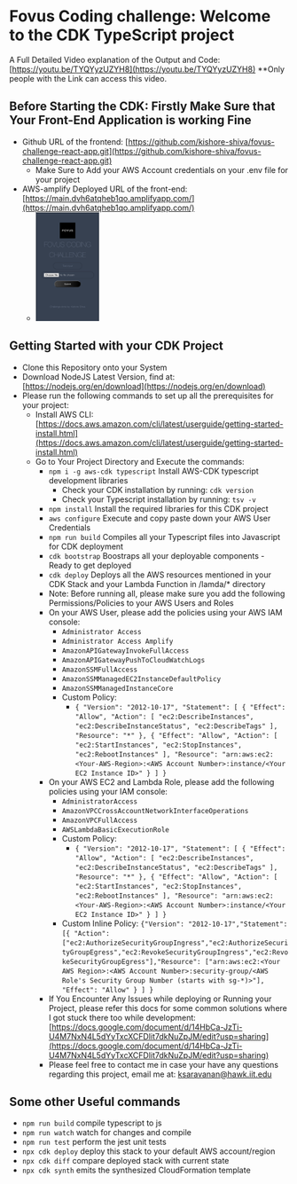 # Fovus Coding challenge: Welcome to the CDK TypeScript project

A Full Detailed Video explanation of the Output and Code: [https://youtu.be/TYQYyzUZYH8](https://youtu.be/TYQYyzUZYH8) **Only people with the Link can access this video.

## Before Starting the CDK: Firstly Make Sure that Your Front-End Application is working Fine
- Github URL of the frontend: [https://github.com/kishore-shiva/fovus-challenge-react-app.git](https://github.com/kishore-shiva/fovus-challenge-react-app.git)
  - Make Sure to Add your AWS Account credentials on your .env file for your project
- AWS-amplify Deployed URL of the front-end: [https://main.dvh6atqheb1qo.amplifyapp.com/](https://main.dvh6atqheb1qo.amplifyapp.com/)
    - <img src="images/Front-end-Screenshot.png" alt="Alt Text" style="width:25%; height:25%;">

## Getting Started with your CDK Project
- Clone this Repository onto your System
- Download NodeJS Latest Version, find at: [https://nodejs.org/en/download](https://nodejs.org/en/download)
- Please run the following commands to set up all the prerequisites for your project:
  - Install AWS CLI: [https://docs.aws.amazon.com/cli/latest/userguide/getting-started-install.html](https://docs.aws.amazon.com/cli/latest/userguide/getting-started-install.html)
  - Go to Your Project Directory and Execute the commands:
    - `npm i -g aws-cdk typescript`  Install AWS-CDK typescript development libraries
        - Check your CDK installation by running: `cdk version`
        - Check your Typescript installation by running: `tsv -v`
    - `npm install`  Install the required libraries for this CDK project
    - `aws configure` Execute and copy paste down your AWS User Credentials
    - `npm run build` Compiles all your Typescript files into Javascript for CDK deployment
    - `cdk bootstrap` Boostraps all your deployable components - Ready to get deployed
    - `cdk deploy` Deploys all the AWS resources mentioned in your CDK Stack and your Lambda Function in /lamda/* directory
    - Note: Before running all, please make sure you add the following Permissions/Policies to your AWS Users and Roles
    - On your AWS User, please add the policies using your AWS IAM console:
        - `Administrator Access`
        - `Administrator Access Amplify`
        - `AmazonAPIGatewayInvokeFullAccess`
        - `AmazonAPIGatewayPushToCloudWatchLogs`
        - `AmazonSSMFullAccess`
        - `AmazonSSMManagedEC2InstanceDefaultPolicy`
        - `AmazonSSMManagedInstanceCore`
        - Custom Policy:
            - ```{ "Version": "2012-10-17", "Statement": [ { "Effect": "Allow", "Action": [ "ec2:DescribeInstances", "ec2:DescribeInstanceStatus", "ec2:DescribeTags" ], "Resource": "*" }, { "Effect": "Allow", "Action": [ "ec2:StartInstances", "ec2:StopInstances", "ec2:RebootInstances" ], "Resource": "arn:aws:ec2:<Your-AWS-Region>:<AWS Account Number>:instance/<Your EC2 Instance ID>" } ] }```
    - On your AWS EC2 and Lambda Role, please add the following policies using your IAM console:
        - `AdministratorAccess`
        - `AmazonVPCCrossAccountNetworkInterfaceOperations`
        - `AmazonVPCFullAccess`
        - `AWSLambdaBasicExecutionRole`
        - Custom Policy:
            - ```{ "Version": "2012-10-17", "Statement": [ { "Effect": "Allow", "Action": [ "ec2:DescribeInstances", "ec2:DescribeInstanceStatus", "ec2:DescribeTags" ], "Resource": "*" }, { "Effect": "Allow", "Action": [ "ec2:StartInstances", "ec2:StopInstances", "ec2:RebootInstances" ], "Resource": "arn:aws:ec2:<Your-AWS-Region>:<AWS Account Number>:instance/<Your EC2 Instance ID>" } ] }```
        - Custom Inline Policy:
            ```{"Version": "2012-10-17","Statement": [{ "Action": ["ec2:AuthorizeSecurityGroupIngress","ec2:AuthorizeSecurityGroupEgress","ec2:RevokeSecurityGroupIngress","ec2:RevokeSecurityGroupEgress"],"Resource": ["arn:aws:ec2:<Your AWS Region>:<AWS Account Number>:security-group/<AWS Role's Security Group Number (starts with sg-*)>"], "Effect": "Allow" } ] }```
    -  If You Encounter Any Issues while deploying or Running your Project, please refer this docs for some common solutions where I got stuck there too while development: [https://docs.google.com/document/d/14HbCa-JzTi-U4M7NxN4L5dYyTxcXCFDlit7dkNuZpJM/edit?usp=sharing](https://docs.google.com/document/d/14HbCa-JzTi-U4M7NxN4L5dYyTxcXCFDlit7dkNuZpJM/edit?usp=sharing)
    - Please feel free to contact me in case your have any questions regarding this project, email me at: [ksaravanan@hawk.iit.edu](mailto:ksaravanan@hawk.iit.edu)

## Some other Useful commands

* `npm run build`   compile typescript to js
* `npm run watch`   watch for changes and compile
* `npm run test`    perform the jest unit tests
* `npx cdk deploy`  deploy this stack to your default AWS account/region
* `npx cdk diff`    compare deployed stack with current state
* `npx cdk synth`   emits the synthesized CloudFormation template
